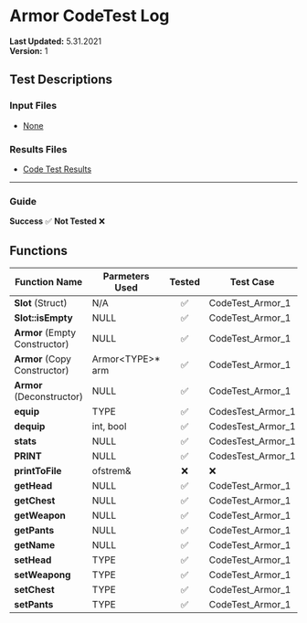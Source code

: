 # Armor CodeTest Log

__Last Updated:__ 5.31.2021  
__Version:__ 1

## Test Descriptions

### Input Files

- [None](./)

### Results Files

- [Code Test Results](../_Code_Results/CodeTest_Armor_1_Results.txt)

---

### Guide

__Success__ :white_check_mark:
__Not Tested__ :x:

## Functions

|Function Name |Parmeters Used | Tested | Test Case | Test Date | Results |
|---|---|:---:|---|---|---
__Slot__ (Struct) | N/A | :white_check_mark: | CodeTest_Armor_1 | __7.5.2020__ | Success
__Slot::isEmpty__| NULL | :white_check_mark: | CodeTest_Armor_1 | __7.5.2020__ | Success
__Armor__ (Empty Constructor) |  NULL | :white_check_mark: | CodeTest_Armor_1 | __7.5.2020__ | Success
__Armor__ (Copy Constructor) | Armor\<TYPE>* arm | :white_check_mark: | CodeTest_Armor_1 | __7.5.2020__ | Success
__Armor__ (Deconstructor) | NULL | :white_check_mark: | CodeTest_Armor_1 | __7.5.2020__ | Success
__equip__ | TYPE | :white_check_mark: |CodesTest_Armor_1 | __7.5.2020__ | Success
__dequip__ | int, bool | :white_check_mark: |CodesTest_Armor_1 | __7.5.2020__ | Success
__stats__ | NULL | :white_check_mark: |CodesTest_Armor_1 | __7.5.2020__ | Success
__PRINT__ | NULL | :white_check_mark: |CodesTest_Armor_1 | __7.5.2020__ | Success
__printToFile__ | ofstrem& | :x: | :x: | :x: | :x:
__getHead__ | NULL | :white_check_mark: | CodeTest_Armor_1 | __7.5.2020__ | Success
__getChest__ | NULL | :white_check_mark: | CodeTest_Armor_1 | __7.5.2020__ | Success
__getWeapon__ | NULL | :white_check_mark: | CodeTest_Armor_1 | __7.5.2020__ | Success
__getPants__ | NULL | :white_check_mark: | CodeTest_Armor_1 | __7.5.2020__ | Success
__getName__ | NULL | :white_check_mark: | CodeTest_Armor_1 | __7.5.2020__ | Success
__setHead__ | TYPE | :white_check_mark: | CodeTest_Armor_1 | __7.5.2020__ | Success
__setWeapong__ | TYPE | :white_check_mark: | CodeTest_Armor_1 | __7.5.2020__ | Success
__setChest__ | TYPE | :white_check_mark: | CodeTest_Armor_1 | __7.5.2020__ | Success
__setPants__ | TYPE | :white_check_mark: | CodeTest_Armor_1 | __7.5.2020__ | Success
